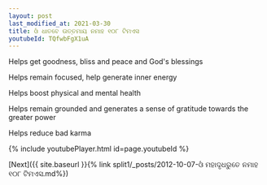 ```yaml
---
layout: post
last_modified_at: 2021-03-30
title: ଓଁ ଧାତବେ ଉତ୍ତମାୟ ନମାହ ୧୦୮ ଟିମଏସ
youtubeId: TQfwbFgX1uA
---
```

 
 
Helps get goodness, bliss and peace and God's blessings
 
Helps remain focused, help generate inner energy 
 
Helps boost physical and mental health 
 
Helps remain grounded and generates a sense of gratitude towards the greater power 
 
Helps reduce bad karma
 
 
 
 


{% include youtubePlayer.html id=page.youtubeId %}
 
[Next]({{ site.baseurl }}{% link  split1/_posts/2012-10-07-ଓଁ ମହାଦୃଧରୁତେ ନମାହ ୧୦୮ ଟିମଏସ.md%})
 
